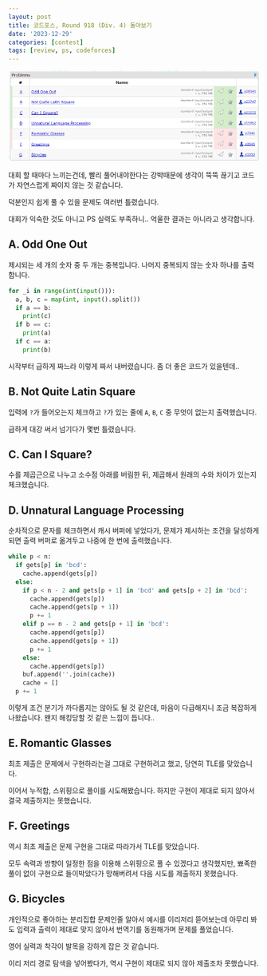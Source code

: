 ```yaml
---
layout: post
title: 코드포스, Round 918 (Div. 4) 돌아보기
date: '2023-12-29'
categories: [contest]
tags: [review, ps, codeforces]
---
```


![](/static/posts/2023-12-29-codeforces-round-918/스크린샷%202023-12-29%20082251.png)  

대회 할 때마다 느끼는건데, 빨리 풀어내야한다는 강박때문에 생각이 뚝뚝 끊기고 코드가 자연스럽게 짜이지 않는 것 같습니다.  

덕분인지 쉽게 풀 수 있을 문제도 여러번 틀렸습니다.  

대회가 익숙한 것도 아니고 PS 실력도 부족하니.. 억울한 결과는 아니라고 생각합니다.  

## A. Odd One Out

제시되는 세 개의 숫자 중 두 개는 중복입니다. 나머지 중복되지 않는 숫자 하나를 출력합니다.  

```py
for _i in range(int(input())):
  a, b, c = map(int, input().split())
  if a == b:
    print(c)
  if b == c:
    print(a)
  if c == a:
    print(b)
```

시작부터 급하게 짜느라 이렇게 짜서 내버렸습니다. 좀 더 좋은 코드가 있을텐데..  

## B. Not Quite Latin Square

입력에 `?`가 들어오는지 체크하고 `?`가 있는 줄에 `A`, `B`, `C` 중 무엇이 없는지 출력했습니다.  

급하게 대강 써서 넘기다가 몇번 틀렸습니다.  

## C. Can I Square?

수를 제곱근으로 나누고 소수점 아래를 버림한 뒤, 제곱해서 원래의 수와 차이가 있는지 체크했습니다.  

## D. Unnatural Language Processing

순차적으로 문자를 체크하면서 캐시 버퍼에 넣었다가, 문제가 제시하는 조건을 달성하게 되면 출력 버퍼로 옮겨두고 나중에 한 번에 출력했습니다.  

```py
while p < n:
  if gets[p] in 'bcd':
    cache.append(gets[p])
  else:
    if p < n - 2 and gets[p + 1] in 'bcd' and gets[p + 2] in 'bcd':
      cache.append(gets[p])
      cache.append(gets[p + 1])
      p += 1
    elif p == n - 2 and gets[p + 1] in 'bcd':
      cache.append(gets[p])
      cache.append(gets[p + 1])
      p += 1
    else:
      cache.append(gets[p])
    buf.append(''.join(cache))
    cache = []
  p += 1
```

이렇게 조건 분기가 까다롭지는 않아도 될 것 같은데, 마음이 다급해지니 조금 복잡하게 나왔습니다. 왠지 해킹당할 것 같은 느낌이 듭니다..  

## E. Romantic Glasses

최초 제출은 문제에서 구현하라는걸 그대로 구현하려고 했고, 당연히 TLE를 맞았습니다.  

이어서 누적합, 스위핑으로 풀이를 시도해봤습니다. 하지만 구현이 제대로 되지 않아서 결국 제출하지는 못했습니다.  

## F. Greetings

역시 최초 제출은 문제 구현을 그대로 따라가서 TLE를 맞았습니다.  

모두 속력과 방향이 일정한 점을 이용해 스위핑으로 풀 수 있겠다고 생각했지만, 뾰족한 풀이 없이 구현으로 들이박았다가 망해버려서 다음 시도를 제출하지 못했습니다.  

## G. Bicycles

개인적으로 좋아하는 분리집합 문제인줄 알아서 예시를 이리저리 뜯어보는데 아무리 봐도 입력과 출력이 제대로 맞지 않아서 번역기를 동원해가며 문제를 풀었습니다.  

영어 실력과 착각이 발목을 강하게 잡은 것 같습니다.  

이리 저리 경로 탐색을 넣어봤다가, 역시 구현이 제대로 되지 않아 제출조차 못했습니다.
